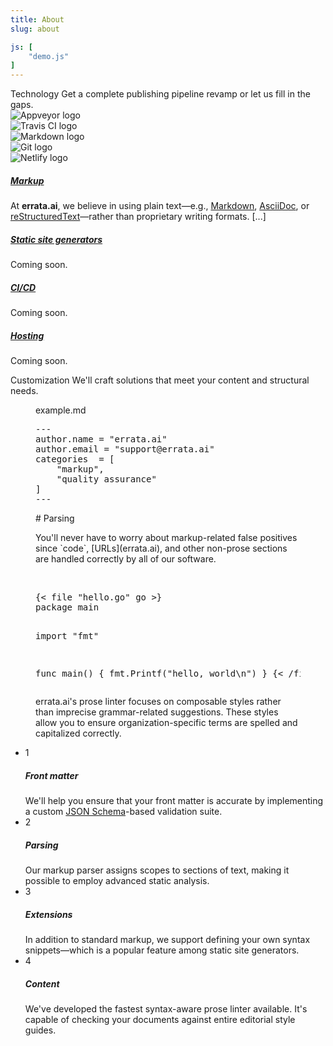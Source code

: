 ```yaml
---
title: About
slug: about

js: [
    "demo.js"
]
---
```


<section class="bg-white">
   <div class="container">
      <div class="row justify-content-center text-center section-intro">
         <div class="col-12 col-md-9 col-lg-8">
            <span id="tech" class="title-decorative">Technology</span>
            <span class="lead">
            Get a complete publishing pipeline revamp or let us fill in the
            gaps.
            </span>
         </div>
      </div>
      <div class="row justify-content-around align-items-center">
         <div class="col-12 col-md-6 col-lg-3">
            <div class="gallery" id="gallery">
               <div class="mb-3 pics animation all 2">
                  <img class="img-fluid w-100" src="/img/Appveyor.png" alt="Appveyor logo">
               </div>
               <div class="mb-3 pics animation all 1">
                  <img class="img-fluid w-100" src="/img/travis.png" alt="Travis CI logo">
               </div>
               <div class="mb-3 pics animation all 2">
                  <img class="img-fluid w-100" src="/img/mdown.png" alt="Markdown logo">
               </div>
               <div class="mb-3 pics animation all 1">
                  <img id="col-lead" class="img-fluid w-100" src="/img/git.png" alt="Git logo">
               </div>
               <div class="mb-3 pics animation all 2">
                  <img class="img-fluid w-100" src="/img/netlify.png" alt="Netlify logo">
               </div>
            </div>
         </div>
         <div class="col-12 col-md-8 col-lg-6">
            <div class="accordion" id="accordion-1" data-children=".accordion-item">
               <div class="accordion-item">
                  <a data-toggle="collapse" data-parent="#accordion-1" href="#accordion-panel-1" aria-expanded="true" aria-controls="accordion-1">
                     <h5>Markup</h5>
                     <i class="h5 icon-chevron-small-right"></i>
                  </a>
                  <div id="accordion-panel-1" class="collapse show" role="tabpanel">
                     <p>
                        At <b>errata.ai</b>, we believe in using plain text&mdash;e.g., <a href="https://commonmark.org/">Markdown</a>, <a href="https://asciidoctor.org/">AsciiDoc</a>, or <a href="http://www.sphinx-doc.org/en/master/usage/restructuredtext/basics.html">reStructuredText</a>&mdash;rather
                        than proprietary writing formats. [...]
                     </p>
                  </div>
               </div>
               <div class="accordion-item">
                  <a data-toggle="collapse" data-parent="#accordion-1" href="#accordion-panel-2" aria-expanded="false" aria-controls="accordion-1">
                     <h5>Static site generators</h5>
                     <i class="h5 icon-chevron-small-right"></i>
                  </a>
                  <div id="accordion-panel-2" class="collapse" role="tabpanel">
                     <p>
                        Coming soon.
                     </p>
                  </div>
               </div>
               <div class="accordion-item">
                  <a data-toggle="collapse" data-parent="#accordion-1" href="#accordion-panel-3" aria-expanded="false" aria-controls="accordion-1">
                     <h5>CI/CD</h5>
                     <i class="h5 icon-chevron-small-right"></i>
                  </a>
                  <div id="accordion-panel-3" class="collapse" role="tabpanel">
                     <p>
                        Coming soon.
                     </p>
                  </div>
               </div>
               <div class="accordion-item">
                  <a data-toggle="collapse" data-parent="#accordion-1" href="#accordion-panel-4" aria-expanded="false" aria-controls="accordion-1">
                     <h5>Hosting</h5>
                     <i class="h5 icon-chevron-small-right"></i>
                  </a>
                  <div id="accordion-panel-4" class="collapse" role="tabpanel">
                     <p>
                        Coming soon.
                     </p>
                  </div>
               </div>
            </div>
         </div>
         <!--end of col-->
      </div>
      <!--end of row-->
   </div>
   <!--end of container-->
</section>
<section class="bg-white">
   <div class="container">
      <div class="row justify-content-center text-center section-intro">
         <div class="col-12 col-md-9 col-lg-8">
            <span id="customization" class="title-decorative">Customization</span>
            <span class="lead">
            We'll craft solutions that meet your content and structural needs.
            </span>
         </div>
         <!--end of col-->
      </div>
      <!--end of row-->
      <div class="row row-eq-height justify-content-around align-items-center">
         <div class="col-12 col-md-6 d-sm-none d-md-block">
            <figure class="gist window"><figcaption><span class="chrome button close"></span><span class="chrome button minimize"></span><span class="chrome button fullscreen"></span><span class="chrome title">example.md</span></figcaption><pre id="fm-section">---
author.name = "errata.ai"
author.email = "support@errata.ai"
categories  = [
    "markup",
    "quality assurance"
]
---</pre>
                    <span id="syntax-section" class="text-fade">
                    <p><span id="text-heading"># Parsing</span></p>
                    <p>You'll never have to worry about markup-related false positives since <span id="text-code">`code`</span>, <span id="text-link">[URLs](errata.ai)</span>, and other non-prose sections are handled correctly by all of our software.</p></span>
                    <br>
                    <pre id="sc-section" class="text-fade">{< file "hello.go" go >}
package main

import "fmt"

func main() {
    fmt.Printf("hello, world\n")
}
{< /file >}</pre>
                    <span id="style-section" class="text-fade">
                    <p>
                        <span id="text-branding">errata.ai's</span> prose <span id="text-term">linter</span> focuses on composable styles rather than imprecise grammar-related suggestions. These styles allow you to ensure organization-specific terms are spelled and capitalized correctly.
                    </p></span></figure>
         </div>
         <div class="col-12 col-md-6">
            <ul class="nav nav-cards" role="tablist">
               <li>
                  <div class="card active" data-toggle="tab" href="#content-1" role="tab" aria-controls="content-1" aria-selected="true">
                     <div class="card-body">
                        <div class="media align-items-center">
                           <div class="step-circle mr-4">1</div>
                           <div class="media-body">
                              <h5>Front matter</h5>
                              <span>
                                We'll help you ensure that your front matter is accurate by implementing a custom <a href="https://json-schema.org/">JSON Schema</a>-based validation suite.
                              </span>
                           </div>
                        </div>
                     </div>
                  </div>
               </li>
               <li>
                  <div class="card" data-toggle="tab" href="#content-2" role="tab" aria-controls="content-2" aria-selected="false">
                     <div class="card-body">
                        <div class="media align-items-center">
                           <div class="step-circle mr-4">2</div>
                           <div class="media-body">
                              <h5>Parsing</h5>
                              <span>
                              Our markup parser assigns scopes to sections of text, making it possible to employ advanced static analysis.
                              </span>
                           </div>
                        </div>
                     </div>
                  </div>
               </li>
               <li>
                  <div class="card" data-toggle="tab" href="#content-3" role="tab" aria-controls="content-3" aria-selected="false">
                     <div class="card-body">
                        <div class="media align-items-center">
                           <div class="step-circle mr-4">3</div>
                           <div class="media-body">
                              <h5>Extensions</h5>
                              <span>
                              In addition to standard markup, we support defining
                              your own syntax snippets&mdash;which is a popular feature among static site generators.
                              </span>
                           </div>
                        </div>
                     </div>
                  </div>
               </li>
               <li>
                  <div class="card" data-toggle="tab" href="#content-4" role="tab" aria-controls="content-4" aria-selected="false">
                     <div class="card-body">
                        <div class="media align-items-center">
                           <div class="step-circle mr-4">4</div>
                           <div class="media-body">
                              <h5>Content</h5>
                              <span>
                              We've developed the fastest syntax-aware prose
                              linter available. It's capable of checking your
                              documents against entire editorial style guides.
                              </span>
                           </div>
                        </div>
                     </div>
                  </div>
               </li>
            </ul>
         </div>
      </div>
      <!--end of col-->
   <!--end of row-->
   </div>
   <!--end of container-->
</section>


